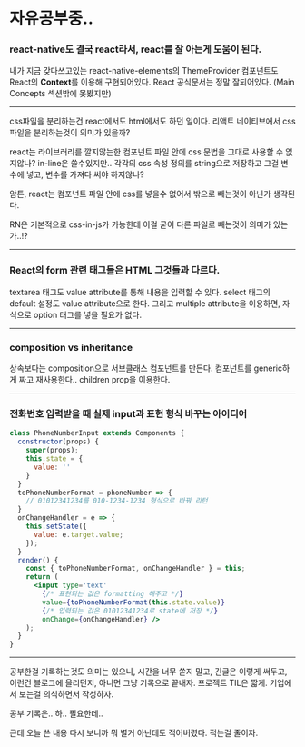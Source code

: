 # 자유공부중..

### react-native도 결국 react라서, react를 잘 아는게 도움이 된다.
내가 지금 갖다쓰고있는 react-native-elements의 ThemeProvider 컴포넌트도 React의 **Context**를 이용해 구현되어있다.
React 공식문서는 정말 잘되어있다. (Main Concepts 섹션밖에 못봤지만)

----

css파일을 분리하는건 react에서도 html에서도 하던 일이다.
리액트 네이티브에서 css파일을 분리하는것이 의미가 있을까?

react는 라이브러리를 깔지않는한 컴포넌트 파일 안에 css 문법을 그대로 사용할 수 없지않나? in-line은 쓸수있지만.. 각각의 css 속성 정의를 string으로 저장하고 그걸 변수에 넣고, 변수를 가져다 써야 하지않나?

암튼, react는 컴포넌트 파일 안에 css를 넣을수 없어서 밖으로 빼는것이 아닌가 생각된다.

RN은 기본적으로 css-in-js가 가능한데 이걸 굳이 다른 파일로 빼는것이 의미가 있는가..!?

----

### React의 form 관련 태그들은 HTML 그것들과 다르다.

textarea 태그도 value attribute를 통해 내용을 입력할 수 있다.
select 태그의 default 설정도 value attribute으로 한다.
그리고 multiple attribute을 이용하면, 자식으로 option 태그를 넣을 필요가 없다.

----

### composition vs inheritance
상속보다는 composition으로 서브클래스 컴포넌트를 만든다.
컴포넌트를 generic하게 짜고 재사용한다.. children prop을 이용한다.

----
### 전화번호 입력받을 때 실제 input과 표현 형식 바꾸는 아이디어
```jsx
class PhoneNumberInput extends Components {
  constructor(props) {
    super(props);
    this.state = {
      value: ''
    }
  }
  toPhoneNumberFormat = phoneNumber => {
    // 01012341234를 010-1234-1234 형식으로 바꿔 리턴
  }
  onChangeHandler = e => {
    this.setState({
      value: e.target.value;
    });
  }
  render() {
    const { toPhoneNumberFormat, onChangeHandler } = this;
    return (
      <input type='text'
        {/* 표현되는 값은 formatting 해주고 */}
        value={toPhoneNumberFormat(this.state.value)}
        {/* 입력되는 값은 01012341234로 state에 저장 */}
        onChange={onChangeHandler} />
    );
  }
}
```

----

공부한걸 기록하는것도 의미는 있으니, 시간을 너무 쏟지 말고, 긴글은 이렇게 써두고, 이런건 블로그에 올리던지, 아니면 그냥 기록으로 끝내자.
프로젝트 TIL은 짧게. 기업에서 보는걸 의식하면서 작성하자.

공부 기록은.. 하.. 필요한데..

근데 오늘 쓴 내용 다시 보니까 뭐 별거 아닌데도 적어버렸다. 적는걸 줄이자.
<!--stackedit_data:
eyJoaXN0b3J5IjpbLTI0MDU0MDE1LDM0NTc3ODExLC0yMDMzMj
Q2ODMsLTE2Nzk2NzkyODFdfQ==
-->